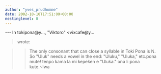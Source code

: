 ```yaml
---
author: "yves_prudhomme"
date: 2002-10-10T17:51:00+00:00
nestinglevel: 0
---
```

\---
 In tokipona@y..., "Viktoro" <vixcafe@y...
> wrote:

>> The only consonant that can close a syllable in Toki Pona is N.
> So "Uluk" needs a vowel in the end: "Uluku," "Uluka," etc.pona mute! tenpo kama la mi kepeken e "Uluka." ona li pona kute.~Iwa